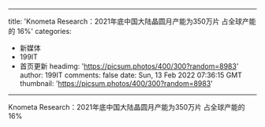 
---
title: 'Knometa Research：2021年底中国大陆晶圆月产能为350万片 占全球产能的 16%'
categories: 
 - 新媒体
 - 199IT
 - 首页更新
headimg: 'https://picsum.photos/400/300?random=8983'
author: 199IT
comments: false
date: Sun, 13 Feb 2022 07:36:15 GMT
thumbnail: 'https://picsum.photos/400/300?random=8983'
---

<div>   
Knometa Research：2021年底中国大陆晶圆月产能为350万片 占全球产能的 16%  
</div>
            